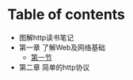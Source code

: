 # Table of contents

* 图解http读书笔记
* 第一章 了解Web及网络基础
  * [第一节](di-yi-zhang/di-yi-jie.md)
* 第二章 简单的http协议

